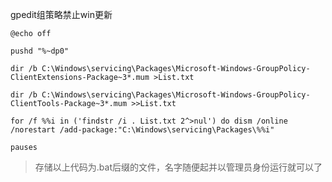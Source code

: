 gpedit组策略禁止win更新



    @echo off
    
    pushd "%~dp0"
    
    dir /b C:\Windows\servicing\Packages\Microsoft-Windows-GroupPolicy-ClientExtensions-Package~3*.mum >List.txt
    
    dir /b C:\Windows\servicing\Packages\Microsoft-Windows-GroupPolicy-ClientTools-Package~3*.mum >>List.txt
    
    for /f %%i in ('findstr /i . List.txt 2^>nul') do dism /online /norestart /add-package:"C:\Windows\servicing\Packages\%%i"
    
    pauses
    
> 存储以上代码为.bat后缀的文件，名字随便起并以管理员身份运行就可以了